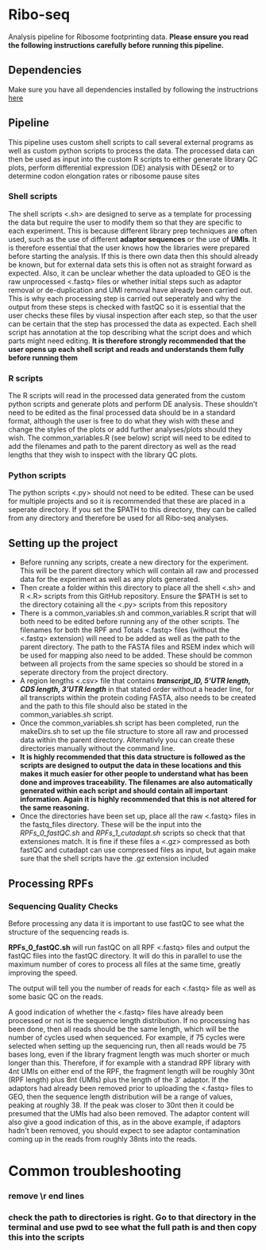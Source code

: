 # Ribo-seq
Analysis pipeline for Ribosome footprinting data. **Please ensure you read the following instructions carefully before running this pipeline.**

## Dependencies
Make sure you have all dependencies installed by following the instructrions [here](https://github.com/Bushell-lab/Ribo-seq/tree/main/Installation)

## Pipeline
This pipeline uses custom shell scripts to call several external programs as well as custom python scripts to process the data. The processed data can then be used as input into the custom R scripts to either generate library QC plots, perform differential expression (DE) analysis with DEseq2 or to determine codon elongation rates or ribosome pause sites

### Shell scripts
The shell scripts <.sh> are designed to serve as a template for processing the data but require the user to modify them so that they are specific to each experiment. This is because different library prep techniques are often used, such as the use of different **adaptor sequences** or the use of **UMIs**. It is therefore essential that the user knows how the libraries were prepared before starting the analysis. If this is there own data then this should already be known, but for external data sets this is often not as straight forward as expected. Also, it can be unclear whether the data uploaded to GEO is the raw unprocessed <.fastq> files or whether initial steps such as adaptor removal or de-duplication and UMI removal have already been carried out. This is why each processing step is carried out seperately and why the output from these steps is checked with fastQC so it is essential that the user checks these files by viusal inspection after each step, so that the user can be certain that the step has processed the data as expected. Each shell script has annotation at the top describing what the script does and which parts might need editing. **It is therefore strongly recommended that the user opens up each shell script and reads and understands them fully before running them**

### R scripts
The R scripts will read in the processed data generated from the custom python scripts and generate plots and perform DE analysis. These shouldn't need to be edited as the final processed data should be in a standard format, although the user is free to do what they wish with these and change the styles of the plots or add further analyses/plots should they wish. The common_variables.R (see below) script will need to be edited to add the filenames and path to the parent directory as well as the read lengths that they wish to inspect with the library QC plots.

### Python scripts
The python scripts <.py> should not need to be edited. These can be used for multiple projects and so it is recommended that these are placed in a seperate directory. If you set the $PATH to this directory, they can be called from any directory and therefore be used for all Ribo-seq analyses. 

## Setting up the project
- Before running any scripts, create a new directory for the experiment. This will be the parent directory which will contain all raw and processed data for the experiment as well as any plots generated.
- Then create a folder within this directory to place all the shell <.sh> and R <.R> scripts from this GitHub repository. Ensure the $PATH is set to the directory cotaining all the <.py> scripts from this repository
- There is a common_variables.sh and common_variables.R script that will both need to be edited before running any of the other scripts. The filenames for both the RPF and Totals <.fastq> files (without the <.fastq> extension) will need to be added as well as the path to the parent directory. The path to the FASTA files and RSEM index which will be used for mapping also need to be added. These should be common between all projects from the same species so should be stored in a seperate directory from the project directory.
- A region lengths <.csv> file that contains ***transcript_ID, 5'UTR length, CDS length, 3'UTR length*** in that stated order without a header line, for all transcripts within the protein coding FASTA, also needs to be created and the path to this file should also be stated in the common_variables.sh script.
- Once the common_variables.sh script has been completed, run the makeDirs.sh to set up the file structure to store all raw and processed data within the parent directory. Alternativly you can create these directories manually without the command line.
- **It is highly recommended that this data structure is followed as the scripts are designed to output the data in these locations and this makes it much easier for other people to understand what has been done and improves traceability. The filenames are also automatically generated within each script and should contain all important information. Again it is highly recommended that this is not altered for the same reasoning.**
- Once the directories have been set up, place all the raw <.fastq> files in the fastq_files directory. These will be the input into the *RPFs_0_fastQC.sh* and *RPFs_1_cutadapt.sh* scripts so check that that extensiones match. It is fine if these files a <.gz> compressed as both fastQC and cutadapt can use compressed files as input, but again make sure that the shell scripts have the .gz extension included 

## Processing RPFs
### Sequencing Quality Checks
Before processing any data it is important to use fastQC to see what the structure of the sequencing reads is.

**RPFs_0_fastQC.sh** will run fastQC on all RPF <.fastq> files and output the fastQC files into the fastQC directory. It will do this in parallel to use the maximum number of cores to process all files at the same time, greatly improving the speed.

The output will tell you the number of reads for each <.fastq> file as well as some basic QC on the reads.

A good indication of whether the <.fastq> files have already been processed or not is the sequence length distribution. If no processing has been done, then all reads should be the same length, which will be the number of cycles used when sequenced. For example, if 75 cycles were selected when setting up the sequencing run, then all reads would be 75 bases long, even if the library fragment length was much shorter or much longer than this. Therefore, if for example with a standrad RPF library with 4nt UMIs on either end of the RPF, the fragment length will be roughly 30nt (RPF length) plus 8nt (UMIs) plus the length of the 3' adaptor. If the adaptors had already been removed prior to uploading the <.fastq> files to GEO, then the sequence length distribution will be a range of values, peaking at roughly 38. If the peak was closer to 30nt then it could be presumed that the UMIs had also been removed. The adaptor content will also give a good indication of this, as in the above example, if adaptors hadn't been removed, you should expect to see adaptor contamination coming up in the reads from roughly 38nts into the reads.


# Common troubleshooting
### remove \r end lines
### check the path to directories is right. Go to that directory in the terminal and use pwd to see what the full path is and then copy this into the scripts
